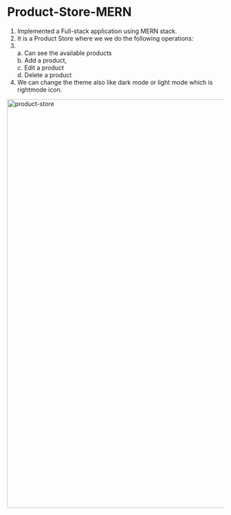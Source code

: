 # Product-Store-MERN
1. Implemented a Full-stack application using MERN stack.
2. It is a Product Store where we we do the following operations:
3. <br />
    a. Can see the available products <br />
    b. Add a product,<br />
    c. Edit a product<br />
    d. Delete a product<br />
4. We can change the theme also like dark mode or light mode which is rightmode icon.
<img width="950" alt="product-store" src="https://github.com/user-attachments/assets/281c0751-9abe-4ce0-989d-f2b413ed7ba3" />
